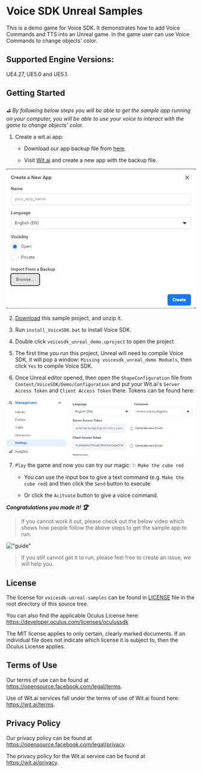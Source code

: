 # Voice SDK Unreal Samples

This is a demo game for Voice SDK. It demonstrates how to add Voice Commands and TTS into an Unreal game.  In the game user can use Voice Commands to change objects' color.

## Supported Engine Versions:

UE4.27, UE5.0 and UE5.1.

## Getting Started

_:golf: By following below steps you will be able to get the sample app running on your computer, you will be able to use your voice to interact with the game to change objects' color._

1. Create a wit.ai app:

    - Download our app backup file from [here](https://github.com/wit-ai/voicesdk-unreal/releases/download/v47.0.4/wit_app_shapes_demo-2023-01-18-11-12-27.zip).

    - Visit [Wit.ai](https://wit.ai/apps) and create a new app with the backup file.

  !["Screengrab of creating a new Wit.ai app from a backup file"](readme_images/create-wit-app-from-a-backup.png)

2. [Download](https://github.com/wit-ai/voicesdk-unreal-samples/archive/refs/heads/main.zip) this sample project, and unzip it.

3. Run `install_VoiceSDK.bat` to install Voice SDK.

4. Double click `voicesdk_unreal_demo.uproject` to open the project

5. The first time you run this project, Unreal will need to compile Voice SDK, it will pop a window: `Missing voicesdk_unreal_demo Moduels`, then click `Yes` to compile Voice SDK.

6. Once Unreal editor opened, then open the `ShapeConfiguration` file from `Content/VoiceSDK/Demo/Configuration` and put your Wit.ai's `Server Access Token` and `Client Access Token` there. Tokens can be found here:

  !["Screengrab of Wit.ai app's tokens"](readme_images/wit-tokens.png)

7. `Play` the game and now you can try our magic: :sparkles: `Make the cube red`

    - You can use the input box to give a text command (e.g. `Make the cube red`) and then click the `Send` button to execute

    - Or click the `Acitvate` button to give a voice command.

***Congratulations you made it! :trophy:***

> If you cannot work it out, please check out the below video which shows how people follow the above steps to get the sample app to run:

  !["guide"](readme_images/guide.gif)

> If you still cannot get it to run, please feel free to create an issue, we will help you.



## License

The license for `voicesdk-unreal-samples` can be found in [LICENSE](https://github.com/wit-ai/voicesdk-unreal-samples/blob/main/LICENSE) file in the root directory of this source tree.

You can also find the applicable Oculus License here: https://developer.oculus.com/licenses/oculussdk

The MIT license applies to only certain, clearly marked documents. If an individual file does not indicate which license it is subject to, then the Oculus License applies.

## Terms of Use

Our terms of use can be found at https://opensource.facebook.com/legal/terms.

Use of Wit.ai services fall under the terms of use of Wit.ai found here: https://wit.ai/terms.

## Privacy Policy

Our privacy policy can be found at https://opensource.facebook.com/legal/privacy.

The privacy policy for the Wit.ai service can be found at https://wit.ai/privacy.

